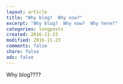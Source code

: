 ```yaml
---
layout: article
title: "Why blog?  Why now?"
excerpt: "Why blog?  Why now?  Why here?"
categories: longposts
created: 2016-11-23
modified: 2016-11-23
comments: false
share: false
ads: false
---
```


Why blog????
